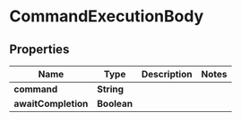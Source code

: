 
# CommandExecutionBody

## Properties
Name | Type | Description | Notes
------------ | ------------- | ------------- | -------------
**command** | **String** |  | 
**awaitCompletion** | **Boolean** |  | 



